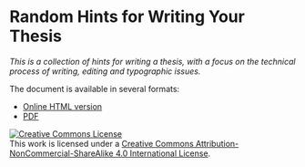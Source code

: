 # Random Hints for Writing Your Thesis

*This is a collection of hints for writing a thesis, with a focus on the technical process of writing, editing and typographic issues.*

The document is available in several formats:

* [Online HTML version](https://falkr.github.io/thesis-tips/)
* [PDF](https://github.com/falkr/thesis-tips/blob/master/docs/tips.pdf?raw=true)


<a rel="license" href="http://creativecommons.org/licenses/by-nc-sa/4.0/"><img alt="Creative Commons License" style="border-width:0" src="https://i.creativecommons.org/l/by-nc-sa/4.0/88x31.png" /></a><br />This work is licensed under a <a rel="license" href="http://creativecommons.org/licenses/by-nc-sa/4.0/">Creative Commons Attribution-NonCommercial-ShareAlike 4.0 International License</a>.
